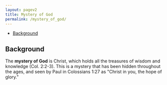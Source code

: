 ```yaml
---
layout: pagev2
title: Mystery of God
permalink: /mystery_of_god/
---
```


- [Background](#background)

## Background

The **mystery of God** is Christ, which holds all the treasures of wisdom and knowledge (Col. 2:2-3). This is a mystery that has been hidden throughout the ages, and seen by Paul in Colossians 1:27 as "Christ in you, the hope of glory."

